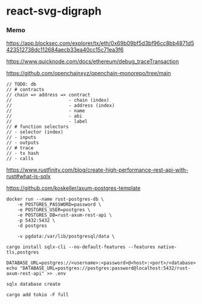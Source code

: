 # react-svg-digraph

### Memo

https://app.blocksec.com/explorer/tx/eth/0x69b09bf5d3bf96cc8bb4871d5423512738dc112684aecb33ea40cc15c71ea3f6

https://www.quicknode.com/docs/ethereum/debug_traceTransaction

https://github.com/openchainxyz/openchain-monorepo/tree/main

```
// TODO: db
// # contracts
// chain => address => contract
//                     - chain (index)
//                     - address (index)
//                     - name
//                     - abi
//                     - label
// # function selectors
// - selector (index)
// - inputs
// - outputs
// # trace
// - tx hash
// - calls
```

https://www.rustfinity.com/blog/create-high-performance-rest-api-with-rust#what-is-sqlx

https://github.com/koskeller/axum-postgres-template

```shell
docker run --name rust-postgres-db \
    -e POSTGRES_PASSWORD=password \
    -e POSTGRES_USER=postgres \
    -e POSTGRES_DB=rust-axum-rest-api \
    -p 5432:5432 \
    -d postgres

    -v pgdata:/var/lib/postgresql/data \

cargo install sqlx-cli --no-default-features --features native-tls,postgres

DATABASE_URL=postgres://<username>:<password>@<host>:<port>/<database>
echo "DATABASE_URL=postgres://postgres:password@localhost:5432/rust-axum-rest-api" >> .env

sqlx database create

cargo add tokio -F full
```
